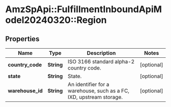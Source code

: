# AmzSpApi::FulfillmentInboundApiModel20240320::Region

## Properties
Name | Type | Description | Notes
------------ | ------------- | ------------- | -------------
**country_code** | **String** | ISO 3166 standard alpha-2 country code. | [optional] 
**state** | **String** | State. | [optional] 
**warehouse_id** | **String** | An identifier for a warehouse, such as a FC, IXD, upstream storage. | [optional] 

